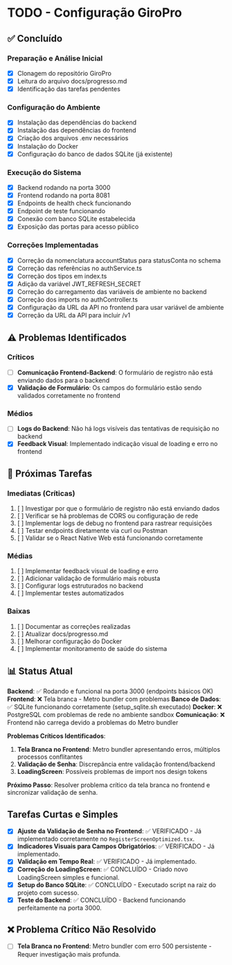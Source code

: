 # TODO - Configuração GiroPro

## ✅ Concluído

### Preparação e Análise Inicial
- [x] Clonagem do repositório GiroPro
- [x] Leitura do arquivo docs/progresso.md
- [x] Identificação das tarefas pendentes

### Configuração do Ambiente
- [x] Instalação das dependências do backend
- [x] Instalação das dependências do frontend
- [x] Criação dos arquivos .env necessários
- [x] Instalação do Docker
- [x] Configuração do banco de dados SQLite (já existente)

### Execução do Sistema
- [x] Backend rodando na porta 3000
- [x] Frontend rodando na porta 8081
- [x] Endpoints de health check funcionando
- [x] Endpoint de teste funcionando
- [x] Conexão com banco SQLite estabelecida
- [x] Exposição das portas para acesso público

### Correções Implementadas
- [x] Correção da nomenclatura accountStatus para statusConta no schema
- [x] Correção das referências no authService.ts
- [x] Correção dos tipos em index.ts
- [x] Adição da variável JWT_REFRESH_SECRET
- [x] Correção do carregamento das variáveis de ambiente no backend
- [x] Correção dos imports no authController.ts
- [x] Configuração da URL da API no frontend para usar variável de ambiente
- [x] Correção da URL da API para incluir /v1

## ⚠️ Problemas Identificados

### Críticos
- [ ] **Comunicação Frontend-Backend**: O formulário de registro não está enviando dados para o backend
- [x] **Validação de Formulário**: Os campos do formulário estão sendo validados corretamente no frontend

### Médios
- [ ] **Logs do Backend**: Não há logs visíveis das tentativas de requisição no backend
- [x] **Feedback Visual**: Implementado indicação visual de loading e erro no frontend

## 🔧 Próximas Tarefas

### Imediatas (Críticas)
1. [ ] Investigar por que o formulário de registro não está enviando dados
2. [ ] Verificar se há problemas de CORS ou configuração de rede
3. [ ] Implementar logs de debug no frontend para rastrear requisições
4. [ ] Testar endpoints diretamente via curl ou Postman
5. [ ] Validar se o React Native Web está funcionando corretamente

### Médias
1. [ ] Implementar feedback visual de loading e erro
2. [ ] Adicionar validação de formulário mais robusta
3. [ ] Configurar logs estruturados no backend
4. [ ] Implementar testes automatizados

### Baixas
1. [ ] Documentar as correções realizadas
2. [ ] Atualizar docs/progresso.md
3. [ ] Melhorar configuração do Docker
4. [ ] Implementar monitoramento de saúde do sistema

## 📊 Status Atual

**Backend**: ✅ Rodando e funcional na porta 3000 (endpoints básicos OK)
**Frontend**: ❌ Tela branca - Metro bundler com problemas
**Banco de Dados**: ✅ SQLite funcionando corretamente (setup_sqlite.sh executado)
**Docker**: ❌ PostgreSQL com problemas de rede no ambiente sandbox
**Comunicação**: ❌ Frontend não carrega devido a problemas do Metro bundler

**Problemas Críticos Identificados**:
1. **Tela Branca no Frontend**: Metro bundler apresentando erros, múltiplos processos conflitantes
2. **Validação de Senha**: Discrepância entre validação frontend/backend
3. **LoadingScreen**: Possíveis problemas de import nos design tokens

**Próximo Passo**: Resolver problema crítico da tela branca no frontend e sincronizar validação de senha.

## Tarefas Curtas e Simples

- [x] **Ajuste da Validação de Senha no Frontend**: ✅ VERIFICADO - Já implementado corretamente no `RegisterScreenOptimized.tsx`.
- [x] **Indicadores Visuais para Campos Obrigatórios**: ✅ VERIFICADO - Já implementado.
- [x] **Validação em Tempo Real**: ✅ VERIFICADO - Já implementado.
- [x] **Correção do LoadingScreen**: ✅ CONCLUÍDO - Criado novo LoadingScreen simples e funcional.
- [x] **Setup do Banco SQLite**: ✅ CONCLUÍDO - Executado script na raiz do projeto com sucesso.
- [x] **Teste do Backend**: ✅ CONCLUÍDO - Backend funcionando perfeitamente na porta 3000.

## ❌ Problema Crítico Não Resolvido

- [ ] **Tela Branca no Frontend**: Metro bundler com erro 500 persistente - Requer investigação mais profunda.


